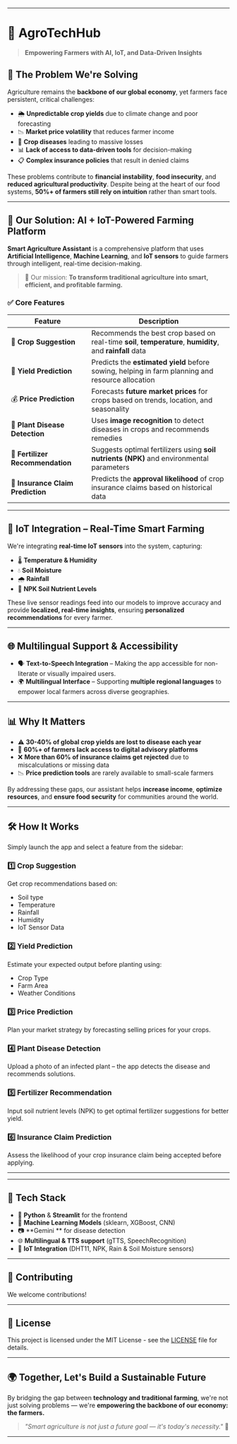 
---

# 🌾 AgroTechHub

> **Empowering Farmers with AI, IoT, and Data-Driven Insights**

## 🚨 The Problem We're Solving

Agriculture remains the **backbone of our global economy**, yet farmers face persistent, critical challenges:

- 🌦️ **Unpredictable crop yields** due to climate change and poor forecasting
- 📉 **Market price volatility** that reduces farmer income
- 🦠 **Crop diseases** leading to massive losses
- 📊 **Lack of access to data-driven tools** for decision-making
- 📋 **Complex insurance policies** that result in denied claims

These problems contribute to **financial instability**, **food insecurity**, and **reduced agricultural productivity**. Despite being at the heart of our food systems, **50%+ of farmers still rely on intuition** rather than smart tools.

---

## 🌟 Our Solution: AI + IoT-Powered Farming Platform

**Smart Agriculture Assistant** is a comprehensive platform that uses **Artificial Intelligence**, **Machine Learning**, and **IoT sensors** to guide farmers through intelligent, real-time decision-making.

> 🚀 Our mission: **To transform traditional agriculture into smart, efficient, and profitable farming.**

### ✅ Core Features

| Feature | Description |
|--------|-------------|
| 🌱 **Crop Suggestion** | Recommends the best crop based on real-time **soil**, **temperature**, **humidity**, and **rainfall** data |
| 🌾 **Yield Prediction** | Predicts the **estimated yield** before sowing, helping in farm planning and resource allocation |
| 💰 **Price Prediction** | Forecasts **future market prices** for crops based on trends, location, and seasonality |
| 🦠 **Plant Disease Detection** | Uses **image recognition** to detect diseases in crops and recommends remedies |
| 🌿 **Fertilizer Recommendation** | Suggests optimal fertilizers using **soil nutrients (NPK)** and environmental parameters |
| 📜 **Insurance Claim Prediction** | Predicts the **approval likelihood** of crop insurance claims based on historical data |

---

## 📡 IoT Integration – Real-Time Smart Farming

We're integrating **real-time IoT sensors** into the system, capturing:

- 🌡️ **Temperature & Humidity**
- 💧 **Soil Moisture**
- 🌧️ **Rainfall**
- 🧪 **NPK Soil Nutrient Levels**

These live sensor readings feed into our models to improve accuracy and provide **localized, real-time insights**, ensuring **personalized recommendations** for every farmer.

---

## 🌐 Multilingual Support & Accessibility

- 🗣️ **Text-to-Speech Integration** – Making the app accessible for non-literate or visually impaired users.
- 🌍 **Multilingual Interface** – Supporting **multiple regional languages** to empower local farmers across diverse geographies.

---

## 📊 Why It Matters

- ⚠️ **30-40% of global crop yields are lost to disease each year**
- 🚜 **60%+ of farmers lack access to digital advisory platforms**
- ❌ **More than 60% of insurance claims get rejected** due to miscalculations or missing data
- 📉 **Price prediction tools** are rarely available to small-scale farmers

By addressing these gaps, our assistant helps **increase income**, **optimize resources**, and **ensure food security** for communities around the world.

---

## 🛠️ How It Works

Simply launch the app and select a feature from the sidebar:

### 1️⃣ Crop Suggestion
Get crop recommendations based on:
- Soil type
- Temperature
- Rainfall
- Humidity
- IoT Sensor Data

### 2️⃣ Yield Prediction
Estimate your expected output before planting using:
- Crop Type
- Farm Area
- Weather Conditions

### 3️⃣ Price Prediction
Plan your market strategy by forecasting selling prices for your crops.

### 4️⃣ Plant Disease Detection
Upload a photo of an infected plant – the app detects the disease and recommends solutions.

### 5️⃣ Fertilizer Recommendation
Input soil nutrient levels (NPK) to get optimal fertilizer suggestions for better yield.

### 6️⃣ Insurance Claim Prediction
Assess the likelihood of your crop insurance claim being accepted before applying.

---



---

## 🧠 Tech Stack

- 🧪 **Python** & **Streamlit** for the frontend
- 🤖 **Machine Learning Models** (sklearn, XGBoost, CNN)
- 📷 **Gemini ** for disease detection
- 🌐 **Multilingual & TTS support** (gTTS, SpeechRecognition)
- 📡 **IoT Integration** (DHT11, NPK, Rain & Soil Moisture sensors)

---

## 🤝 Contributing

We welcome contributions!  


---

## 📄 License

This project is licensed under the MIT License - see the [LICENSE](LICENSE) file for details.

---

## 🌍 Together, Let's Build a Sustainable Future

By bridging the gap between **technology and traditional farming**, we're not just solving problems — we're **empowering the backbone of our economy: the farmers.**

> _"Smart agriculture is not just a future goal — it's today's necessity."_ 🌾

---

